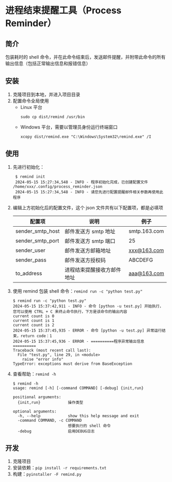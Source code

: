 # 进程结束提醒工具（Process Reminder）
## 简介
包装耗时的 shell 命令，并在此命令结束后，发送邮件提醒，并附带此命令的所有输出信息（包括正常输出信息和报错信息）

## 安装
1. 克隆项目到本地，并进入项目目录
2. 配置命令全局使用
   - Linux 平台
     ```shell
     sudo cp dist/remind /usr/bin
     ```
   - Windows 平台，需要以管理员身份运行终端窗口
     ```shell
     xcopy dist/remind.exe "C:\Windows\System32\remind.exe" /I
     ```

## 使用
1. 先进行初始化：
   ```shell
    $ remind init
    2024-05-15 15:27:34,548 - INFO - 程序初始化完成，已创建配置文件 /home/xxx/.config/process_reminder.json
    2024-05-15 15:27:34,548 - INFO - 请您先进行配置提醒邮件相关参数再使用此程序
   ```
   
2. 编辑上方初始化后的配置文件，这个 json 文件共有以下配置项，都是必填项
   
   | 配置项 | 说明 | 例子 |
   | ---- | ---- | ---- |
   | sender_smtp_host |邮件发送方 smtp 地址|smtp.163.com|
   | sender_smtp_port |邮件发送方 smtp 端口|25|
   | sender_user |邮件发送方邮箱地址|xxx@163.com|
   | sender_pass |邮件发送方授权码|ABCDEFG|
   | to_address |进程结束提醒接收方邮件地址|aaa@163.com|
   
3. 使用 remind 包装 shell 命令：`remind run -c "python test.py"` 

   ```shell
   $ remind run -c "python test.py"
   2024-05-15 15:37:42,911 - INFO - 命令 [python -u test.py] 开始执行，您可以使用 CTRL + C 来终止命令执行，下方是该命令的输出内容
   current count is 0
   current count is 1
   current count is 2
   2024-05-15 15:37:45,935 - ERROR - 命令 [python -u test.py] 异常运行结束，return code：1
   2024-05-15 15:37:45,936 - ERROR - ==========程序异常输出信息==========
   Traceback (most recent call last):
     File "test.py", line 29, in <module>
       raise "error info"
   TypeError: exceptions must derive from BaseException
   ```

4. 查看帮助：`remind -h`

   ```shell
   $ remind -h
   usage: remind [-h] [-command COMMAND] [-debug] {init,run}
   
   positional arguments:
     {init,run}            操作类型
   
   optional arguments:
     -h, --help            show this help message and exit
     -command COMMAND, -c COMMAND
                           想要执行的 shell 命令
     -debug                启用DEBUG日志
   ```

## 开发

1. 克隆项目
2. 安装依赖：`pip install -r requirements.txt`
3. 构建：`pyinstaller -F remind.py`
